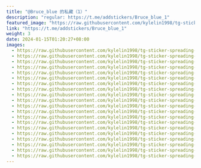 ```yaml
---
title: "@Bruce_blue 的私藏（1）"
description: "regular: https://t.me/addstickers/Bruce_blue_1"
featured_image: "https://raw.githubusercontent.com/kylelin1998/tg-sticker-spreading-worldwide-images/main/img/03d90839-8d8b-4e24-abe3-8ed96467a2b7.jpg"
link: "https://t.me/addstickers/Bruce_blue_1"
weight: 3
date: 2024-01-15T01:20:27+08:00
images:
  - https://raw.githubusercontent.com/kylelin1998/tg-sticker-spreading-worldwide-images/main/img/03d90839-8d8b-4e24-abe3-8ed96467a2b7.jpg
  - https://raw.githubusercontent.com/kylelin1998/tg-sticker-spreading-worldwide-images/main/img/7ba72b88-8435-4a00-9b57-5fec35b3896c.jpg
  - https://raw.githubusercontent.com/kylelin1998/tg-sticker-spreading-worldwide-images/main/img/41ce13ce-a13c-4f64-aa64-e1037749d502.jpg
  - https://raw.githubusercontent.com/kylelin1998/tg-sticker-spreading-worldwide-images/main/img/7e01bdbf-92c4-4a0c-ba1b-6c313c9f76c1.jpg
  - https://raw.githubusercontent.com/kylelin1998/tg-sticker-spreading-worldwide-images/main/img/2d6f8623-f279-4cf9-864d-27f782c988f1.jpg
  - https://raw.githubusercontent.com/kylelin1998/tg-sticker-spreading-worldwide-images/main/img/c953beb4-4caa-470e-928c-dfa776bc2af6.jpg
  - https://raw.githubusercontent.com/kylelin1998/tg-sticker-spreading-worldwide-images/main/img/0f744ff5-d7ca-4462-bce1-f6ce24523aae.jpg
  - https://raw.githubusercontent.com/kylelin1998/tg-sticker-spreading-worldwide-images/main/img/77a90be4-5643-4710-95f1-09561384efa6.jpg
  - https://raw.githubusercontent.com/kylelin1998/tg-sticker-spreading-worldwide-images/main/img/1725954b-9fcb-4d2a-937a-37bde92e22f2.jpg
  - https://raw.githubusercontent.com/kylelin1998/tg-sticker-spreading-worldwide-images/main/img/49ed4f18-3e38-4326-831f-71c8e49a6b2b.jpg
  - https://raw.githubusercontent.com/kylelin1998/tg-sticker-spreading-worldwide-images/main/img/a82f3794-8bfd-4116-8fd0-6924cd8add74.jpg
  - https://raw.githubusercontent.com/kylelin1998/tg-sticker-spreading-worldwide-images/main/img/f957c279-e968-4e3f-9dc1-e96c8a20a7fc.jpg
  - https://raw.githubusercontent.com/kylelin1998/tg-sticker-spreading-worldwide-images/main/img/2a898829-9c30-4402-bfea-cd81fe56f3eb.jpg
  - https://raw.githubusercontent.com/kylelin1998/tg-sticker-spreading-worldwide-images/main/img/f0f1b073-7723-4023-9064-d9ae74b4c6e2.jpg
  - https://raw.githubusercontent.com/kylelin1998/tg-sticker-spreading-worldwide-images/main/img/56fe1aaa-e798-45eb-b6a4-46d154ed867d.jpg
  - https://raw.githubusercontent.com/kylelin1998/tg-sticker-spreading-worldwide-images/main/img/158e181d-c0ee-45e0-b7ff-0743c0943cfe.jpg
  - https://raw.githubusercontent.com/kylelin1998/tg-sticker-spreading-worldwide-images/main/img/6c40f338-ae91-4a2b-aa59-92541e27648f.jpg
  - https://raw.githubusercontent.com/kylelin1998/tg-sticker-spreading-worldwide-images/main/img/83eaa790-fa79-40bf-b595-7ec475120228.jpg
  - https://raw.githubusercontent.com/kylelin1998/tg-sticker-spreading-worldwide-images/main/img/77d7b0b2-a074-4703-8f3e-48ccd65f253d.jpg
  - https://raw.githubusercontent.com/kylelin1998/tg-sticker-spreading-worldwide-images/main/img/2f5a3073-8f7a-49d2-84bb-3ff4bc65f83f.jpg
---
```

